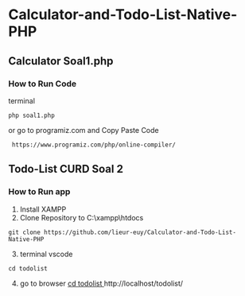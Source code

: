 # Calculator-and-Todo-List-Native-PHP
###
## Calculator Soal1.php
### How to Run Code
terminal
```
php soal1.php
```
or
go to programiz.com and Copy Paste Code

```
 https://www.programiz.com/php/online-compiler/
```
## Todo-List CURD Soal 2
### How to Run app
1. Install XAMPP
2. Clone Repository to C:\xampp\htdocs
```
git clone https://github.com/lieur-euy/Calculator-and-Todo-List-Native-PHP
```
3. terminal vscode
```
cd todolist 
```
4. go to browser
[cd todolist ](http://localhost/todolist/)http://localhost/todolist/

